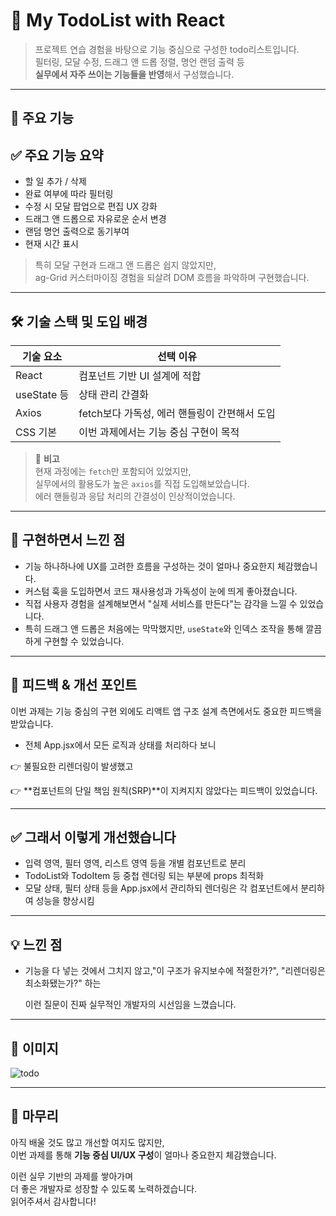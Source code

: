 # 📝 My TodoList with React

> 프로젝트 연습 경험을 바탕으로 기능 중심으로 구성한 todo리스트입니다.  
> 필터링, 모달 수정, 드래그 앤 드롭 정렬, 명언 랜덤 출력 등  
> **실무에서 자주 쓰이는 기능들을 반영**해서 구성했습니다.

---

## 🚀 주요 기능

## ✅ 주요 기능 요약

- 할 일 추가 / 삭제
- 완료 여부에 따라 필터링
- 수정 시 모달 팝업으로 편집 UX 강화
- 드래그 앤 드롭으로 자유로운 순서 변경
- 랜덤 명언 출력으로 동기부여
- 현재 시간 표시

> 특히 모달 구현과 드래그 앤 드롭은 쉽지 않았지만,  
> ag-Grid 커스터마이징 경험을 되살려 DOM 흐름을 파악하며 구현했습니다.

---

## 🛠 기술 스택 및 도입 배경

| 기술 요소     | 선택 이유 |
|--------------|-----------|
| React        | 컴포넌트 기반 UI 설계에 적합 |
| useState 등  | 상태 관리 간결화 |
| Axios        | fetch보다 가독성, 에러 핸들링이 간편해서 도입 |
| CSS 기본     | 이번 과제에서는 기능 중심 구현이 목적 |

> 📌 **비고**  
> 현재 과정에는 `fetch`만 포함되어 있었지만,  
> 실무에서의 활용도가 높은 `axios`를 직접 도입해보았습니다.  
> 에러 핸들링과 응답 처리의 간결성이 인상적이었습니다.

---

## 🧠 구현하면서 느낀 점

- 기능 하나하나에 UX를 고려한 흐름을 구성하는 것이 얼마나 중요한지 체감했습니다.
- 커스텀 훅을 도입하면서 코드 재사용성과 가독성이 눈에 띄게 좋아졌습니다.
- 직접 사용자 경험을 설계해보면서 "실제 서비스를 만든다"는 감각을 느낄 수 있었습니다.
- 특히 드래그 앤 드롭은 처음에는 막막했지만, `useState`와 인덱스 조작을 통해 깔끔하게 구현할 수 있었습니다.

---
## 📌 피드백 & 개선 포인트

이번 과제는 기능 중심의 구현 외에도
리액트 앱 구조 설계 측면에서도 중요한 피드백을 받았습니다.

- 전체 App.jsx에서 모든 로직과 상태를 처리하다 보니
  
👉 불필요한 리렌더링이 발생했고

👉 **컴포넌트의 단일 책임 원칙(SRP)**이 지켜지지 않았다는 피드백이 있었습니다.

---

## ✅ 그래서 이렇게 개선했습니다
- 입력 영역, 필터 영역, 리스트 영역 등을 개별 컴포넌트로 분리
- TodoList와 TodoItem 등 중첩 렌더링 되는 부분에 props 최적화
- 모달 상태, 필터 상태 등을 App.jsx에서 관리하되 렌더링은 각 컴포넌트에서 분리하여 성능을 향상시킴

---

## 💡 느낀 점

- 기능을 다 넣는 것에서 그치지 않고,"이 구조가 유지보수에 적절한가?", "리렌더링은 최소화됐는가?" 하는

  이런 질문이 진짜 실무적인 개발자의 시선임을 느꼈습니다.

---

## 📸 이미지

![todo](https://github.com/user-attachments/assets/5de35da5-ceee-439d-81af-cabdc153b957)

---

## 🧭 마무리

아직 배울 것도 많고 개선할 여지도 많지만,  
이번 과제를 통해 **기능 중심 UI/UX 구성**이 얼마나 중요한지 체감했습니다.

이런 실무 기반의 과제를 쌓아가며  
더 좋은 개발자로 성장할 수 있도록 노력하겠습니다.  
읽어주셔서 감사합니다! 
